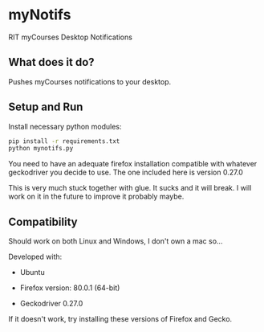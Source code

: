 # myNotifs
RIT myCourses Desktop Notifications
## What does it do?
Pushes myCourses notifications to your desktop.

## Setup and Run
Install necessary python modules:
```bash
pip install -r requirements.txt
python mynotifs.py
```

You need to have an adequate firefox installation compatible with
whatever geckodriver you decide to use. The one included here is
version 0.27.0

This is very much stuck together with glue. It sucks and it will break.
I will work on it in the future to improve it probably maybe.

## Compatibility

Should work on both Linux and Windows, I don't own a mac so...

Developed with:

* Ubuntu

* Firefox version: 80.0.1 (64-bit) 

* Geckodriver 0.27.0


If it doesn't work, try installing these versions of Firefox and Gecko.

